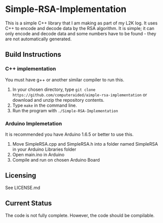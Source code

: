 # Simple-RSA-Implementation

This is a simple C++ library that I am making as part of my L2K log. It uses C++ to encode and decode data by the RSA algorithm. It is simple; it can only encode and decode data and some numbers have to be found - they are not automatically generated.

## Build Instructions

### C++ implementation
You must have g++ or another similar compiler to run this. 
1. In your chosen directory, type `git clone https://github.com/computeraided/aimple-rsa-implementation` or download and unzip the repository contents.
2. Type `make` in the command line.
3. Run the program with `./Simple-RSA-Implementation`

### Arduino Implemetation
It is recommended you have Arduino 1.6.5 or better to use this.
1. Move SimpleRSA.cpp and SimpleRSA.h into a folder named SimpleRSA in your Arduino Libraries folder
2. Open main.ino in Arduino
3. Compile and run on chosen Arduino Board

## Licensing

See LICENSE.md

## Current Status

The code is not fully complete. However, the code should be compilable.
